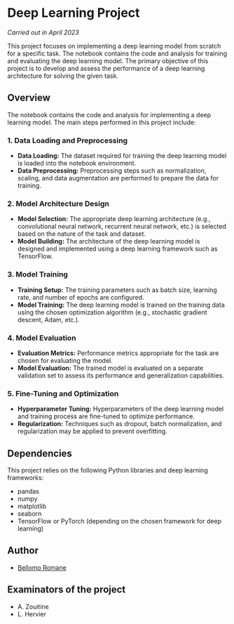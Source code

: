 # Deep Learning Project

*Carried out in April 2023*

This project focuses on implementing a deep learning model from scratch for a specific task. The notebook contains the code and analysis for training and evaluating the deep learning model. The primary objective of this project is to develop and assess the performance of a deep learning architecture for solving the given task.

## Overview

The notebook contains the code and analysis for implementing a deep learning model. The main steps performed in this project include:

### 1. Data Loading and Preprocessing
- **Data Loading:** The dataset required for training the deep learning model is loaded into the notebook environment.
- **Data Preprocessing:** Preprocessing steps such as normalization, scaling, and data augmentation are performed to prepare the data for training.

### 2. Model Architecture Design
- **Model Selection:** The appropriate deep learning architecture (e.g., convolutional neural network, recurrent neural network, etc.) is selected based on the nature of the task and dataset.
- **Model Building:** The architecture of the deep learning model is designed and implemented using a deep learning framework such as TensorFlow.

### 3. Model Training
- **Training Setup:** The training parameters such as batch size, learning rate, and number of epochs are configured.
- **Model Training:** The deep learning model is trained on the training data using the chosen optimization algorithm (e.g., stochastic gradient descent, Adam, etc.).

### 4. Model Evaluation
- **Evaluation Metrics:** Performance metrics appropriate for the task are chosen for evaluating the model.
- **Model Evaluation:** The trained model is evaluated on a separate validation set to assess its performance and generalization capabilities.

### 5. Fine-Tuning and Optimization
- **Hyperparameter Tuning:** Hyperparameters of the deep learning model and training process are fine-tuned to optimize performance.
- **Regularization:** Techniques such as dropout, batch normalization, and regularization may be applied to prevent overfitting.

## Dependencies
This project relies on the following Python libraries and deep learning frameworks:
- pandas
- numpy
- matplotlib
- seaborn
- TensorFlow or PyTorch (depending on the chosen framework for deep learning)

## Author
- [Bellomo Romane](https://github.com/BellomoRomane)

## Examinators of the project
- A. Zouitine
- L. Hervier
